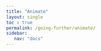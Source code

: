 ```yaml
---
title: "Animate"
layout: single
toc : true
permalink: /going-further/animate/
sidebar:
   nav: "docs"  
---
```


